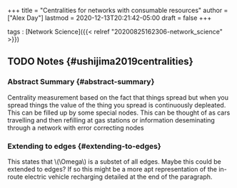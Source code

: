 +++
title = "Centralities for networks with consumable resources"
author = ["Alex Day"]
lastmod = 2020-12-13T20:21:42-05:00
draft = false
+++

tags
: [Network Science]({{< relref "20200825162306-network_science" >}})


## <span class="org-todo todo TODO">TODO</span> Notes {#ushijima2019centralities}


### Abstract Summary {#abstract-summary}

Centrality measurement based on the fact that things spread but when you spread things the value of the thing you spread is continuously depleated. This can be filled up by some special nodes. This can be thought of as cars travelling and then refilling at gas stations or information deseminating through a network with error correcting nodes


### Extending to edges {#extending-to-edges}

This states that \\(\Omega\\) is a substet of all edges. Maybe this could be extended to edges? If so this might be a more apt representation of the in-route electric vehicle recharging detailed at the end of the paragraph.
